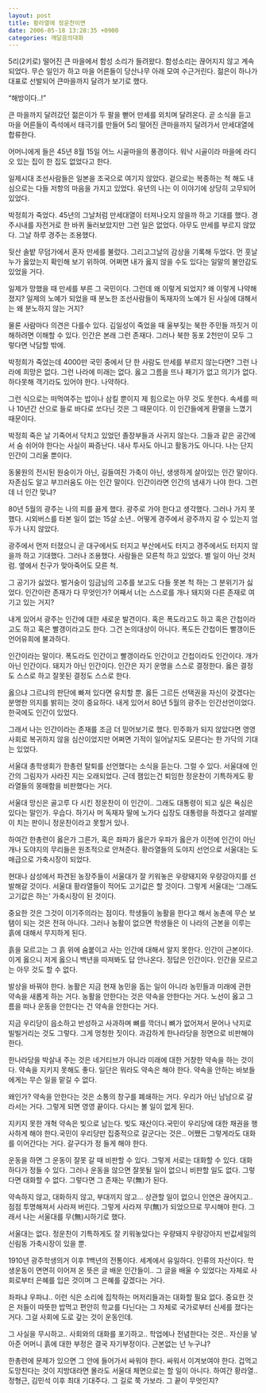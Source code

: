 ```yaml
---
layout: post
title: 황라열에 정운찬이면
date: 2006-05-18 13:28:35 +0900
categories: 깨달음의대화
---
```

5리(2키로) 떨어진 큰 마을에서 함성 소리가 들려왔다. 함성소리는 끊어지지 않고 계속 되었다. 무슨 일인가 하고 마을 어른들이 당산나무 아래 모여 수근거린다. 젊은이 하나가 대표로 선발되어 큰마을까지 달려가 보기로 했다. 

“해방이다..!”

큰 마을까지 달려갔던 젊은이가 두 팔을 뻗어 만세를 외치며 달려온다. 곧 소식을 듣고 마을 어른들이 즉석에서 태극기를 만들어 5리 떨어진 큰마을까지 달려가서 만세대열에 합류한다. 

어머니에게 들은 45년 8월 15일 어느 시골마을의 풍경이다. 워낙 시골이라 마을에 라디오 있는 집이 한 집도 없었다고 한다. 

일제시대 조선사람들은 일본을 조국으로 여기지 않았다. 겉으로는 복종하는 척 해도 내심으로는 다들 저항의 마음을 가지고 있었다. 유년의 나는 이 이야기에 상당히 고무되어 있었다. 

박정희가 죽었다. 45년의 그날처럼 만세대열이 터져나오지 않을까 하고 기대를 했다. 경주시내를 자전거로 한 바퀴 둘러보았지만 그런 일은 없었다. 아무도 만세를 부르지 않았다. 그날 하루 경주는 조용했다. 

뒷산 솔밭 무덤가에서 혼자 만세를 불렀다. 그리고그날의 감상을 기록해 두었다. 먼 훗날 누가 옳았는지 확인해 보기 위하여. 어쩌면 내가 옳지 않을 수도 있다는 일말의 불안감도 있었을 거다. 

일제가 망했을 때 만세를 부른 그 국민이다. 그런데 왜 이렇게 되었지? 왜 이렇게 나약해졌지? 일제의 노예가 되었을 때 분노한 조선사람들이 독재자의 노예가 된 사실에 대해서는 왜 분노하지 않는 거지?

물론 사람마다 의견은 다를수 있다. 김일성이 죽었을 때 울부짖는 북한 주민들 까짓거 이해하려면 이해할 수 있다. 인간은 본래 그런 존재다. 그러나 북한 동포 2천만이 모두 그렇다면 낙담할 밖에. 

박정희가 죽었는데 4000만 국민 중에서 단 한 사람도 만세를 부르지 않는다면? 그런 나라에 희망은 없다. 그런 나라에 미래는 없다. 옳고 그름을 뜨나 패기가 없고 의기가 없다. 하다못해 객기라도 있어야 한다. 나약하다. 

그런 식으로는 떠먹여주는 밥이나 삼킬 뿐이지 제 힘으로는 아무 것도 못한다. 속세를 떠나 10년간 산으로 들로 바다로 쏘다닌 것은 그 때문이다. 이 인간들에게 환멸을 느꼈기 때문이다. 

박정희 죽은 날 기죽어서 닥치고 있었던 졸장부들과 사귀지 않는다. 그들과 같은 공간에서 숨 쉬어야 한다는 사실이 짜증난다. 내사 투사도 아니고 활동가도 아니다. 나는 단지 인간이 그리울 뿐이다. 

동물원의 전시된 원숭이가 아닌, 길들여진 가축이 아닌, 생생하게 살아있는 인간 말이다. 자존심도 알고 부끄러움도 아는 인간 말이다. 인간이라면 인간의 냄새가 나야 한다. 그런데 너 인간 맞냐? 

80년 5월의 광주는 나의 피를 끓게 했다. 광주로 가야 한다고 생각했다. 그러나 가지 못했다. 시외버스를 타본 일이 없는 15살 소년.. 어떻게 경주에서 광주까지 갈 수 있는지 엄두가 나지 않았다.

광주에서 먼저 터졌으니 곧 대구에서도 터지고 부산에서도 터지고 경주에서도 터지지 않을까 하고 기대했다. 그러나 조용했다. 사람들은 모른척 하고 있었다. 별 일이 아닌 것처럼. 옆에서 친구가 맞아죽어도 모른 척.

그 공기가 싫었다. 벌거숭이 임금님의 고추를 보고도 다들 못본 척 하는 그 분위기가 싫었다. 인간이란 존재가 다 무엇인가? 어째서 너는 스스로를 개나 돼지와 다른 존재로 여기고 있는 거지? 

내게 있어서 광주는 인간에 대한 새로운 발견이다. 혹은 폭도라고도 하고 혹은 간첩이라고도 하고 혹은 빨갱이라고도 한다. 그건 논의대상이 아니다. 폭도든 간첩이든 빨갱이든 언어유희에 불과하다. 

인간이라는 말이다. 폭도라도 인간이고 빨갱이라도 인간이고 간첩이라도 인간이다. 개가 아닌 인간이다. 돼지가 아닌 인간이다. 인간은 자기 운명을 스스로 결정한다. 옳은 결정도 스스로 하고 잘못된 결정도 스스로 한다. 

옳으냐 그르냐의 판단에 빠져 있다면 유치할 뿐. 옳든 그르든 선택권을 자신이 갖겠다는 분명한 의지를 밝히는 것이 중요하다. 내게 있어서 80년 5월의 광주는 인간선언이었다. 한국에도 인간이 있었다. 

그래서 나는 인간이라는 존재를 조금 더 믿어보기로 했다. 민주화가 되지 않았다면 영영 사회로 복귀하지 않을 심산이었지만 어쩌면 기적이 일어날지도 모른다는 한 가닥의 기대는 있었다. 

서울대 총학생회가 한총련 탈퇴를 선언했다는 소식을 듣는다. 그럴 수 있다. 서울대에 인간의 그림자가 사라진 지는 오래되었다. 근데 잼있는건 퇴임한 정운찬이 기특하게도 황라열들의 몽매함을 비판했다는 거다. 

서울대 망신은 골고루 다 시킨 정운찬이 이 인간이.. 그래도 대통령이 되고 싶은 욕심은 있다는 말인가. 우습다. 하기사 머 독재자 딸에 노가다 십장도 대통령을 하겠다고 설레발이 치는 판이니 정운찬이라고 못할거 있나.

하여간 한총련이 옳은가 그른가, 혹은 좌파가 옳은가 우파가 옳은가 이전에 인간이 아닌 개나 도야지의 무리들은 원초적으로 안쳐준다. 황라열들의 도야지 선언으로 서울대는 도매급으로 가축시장이 되었다.

현대나 삼성에서 파견된 농장주들이 서울대가 잘 키워놓은 우량돼지와 우량강아지를 선발해갈 것이다. 서울대 황라열들이 적어도 고기값은 할 것이다. 그렇게 서울대는 ‘그래도 고기값은 하는’ 가축시장이 된 것이다.

중요한 것은 그것이 이기주의라는 점이다. 학생들이 농활을 한다고 해서 농촌에 무슨 보탬이 되는 것은 전혀 아니다. 그러나 농활이 없으면 학생들은 이 나라의 근본을 이루는 흙에 대해서 무지하게 된다. 

흙을 모르고는 그 흙 위에 숨붙이고 사는 인간에 대해서 알지 못한다. 인간이 근본이다. 이게 옳으니 저게 옳으니 백년을 따져봐도 답 안나온다. 정답은 인간이다. 인간을 모르고는 아무 것도 할 수 없다. 

발상을 바꿔야 한다. 농활은 지금 현재 농민을 돕는 일이 아니라 농민들과 미래에 관한 약속을 새롭게 하는 거다. 농활을 안한다는 것은 약속을 안한다는 거다. 노선이 옳고 그름을 떠나 운동을 안한다는 건 약속을 안한다는 거다.

지금 우리당이 읍소하고 반성하고 사과하며 뼈를 깍더니 뼈가 없어져서 문어나 낙지로 빌빌거리는 것도 그렇다. 그게 멍청한 짓이다. 과감하게 한나라당을 정면으로 비판해야 한다. 

한나라당을 박살내 주는 것은 네거티브가 아니라 미래에 대한 거창한 약속을 하는 것이다. 약속을 지키지 못해도 좋다. 일단은 뭐라도 약속은 해야 한다. 약속을 안하는 바보들에게는 무슨 일을 맡길 수 없다. 

왜인가? 약속을 안한다는 것은 소통의 창구를 폐쇄하는 거다. 우리가 아닌 남남으로 갈라서는 거다. 그렇게 되면 영영 끝이다. 다시는 볼 일이 없게 된다. 

지키지 못한 개혁 약속은 빚으로 남는다. 빚도 재산이다.국민이 우리당에 대한 채권을 행사하게 해야 한다.국민이 우리당만 집중적으로 갈군다는 것은.. 어쨌든 그렇게라도 대화를 이어간다는 거다. 갈구다가 정 들게 해야 한다. 

운동을 하면 그 운동이 잘못 갈 때 비판할 수 있다. 그렇게 서로는 대화할 수 있다. 대화하다가 정들 수 있다. 그러나 운동을 않으면 잘못될 일이 없으니 비판할 일도 없다. 그렇다면 대화할 수 없다. 그렇다면 그 존재는 무(無)가 된다. 

약속하지 않고, 대화하지 않고, 부대끼지 않고... 상관할 일이 없으니 인연은 끊어지고.. 점점 투명해져서 사라져 버린다. 그렇게 사라져 무(無)가 되었으므로 무시해야 한다. 그래서 나는 서울대를 무(無)시하기로 했다. 

서울대는 없다. 정운찬이 기특하게도 잘 키워놓았다는 우량돼지 우량강아지 반값세일의 신림동 가축시장이 있을 뿐.

1910년 광주학생의거 이후 1백년의 전통이다. 세계에서 유일하다. 인류의 자산이다. 학생운동이 면면히 이어져 온 뜻은 글 배운 인간들이.. 그 글을 배울 수 있었다는 자체로 사회로부터 은혜를 입은 것이며 그 은혜를 갚겠다는 거다.

좌파냐 우파냐.. 이런 식은 소리에 집착하는 머저리들과는 대화할 필요 없다. 중요한 것은 저들이 따뜻한 밥먹고 편안히 학교를 다닌다는 그 자체로 국가로부터 신세를 졌다는 거다. 그걸 사회에 도로 갚는 것이 운동인데.

그 사실을 무시하고.. 사회와의 대화를 포기하고.. 학업에나 전념한다는 것은.. 자신을 낳아준 어머니 흙에 대한 부정은 결국 자기부정이다. 근본없는 넌 누구냐? 

한총련에 문제가 있으면 그 안에 들어가서 싸워야 한다. 싸워서 이겨보여야 한다. 겁먹고 도망친다는 것이 지방대라면 몰라도 서울대 체면으로는 할 일이 아니다. 하여간 황라열.. 정형근, 김민석 이후 최대 기대주다. 그 길로 쭉 가보라. 그 끝이 무엇인지?